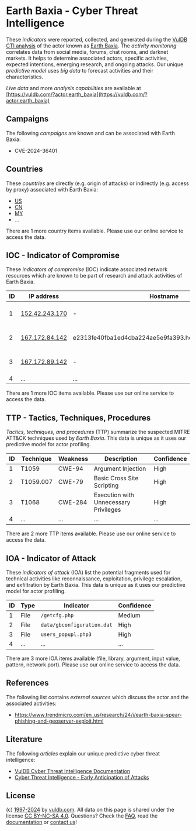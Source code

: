 # Earth Baxia - Cyber Threat Intelligence

These _indicators_ were reported, collected, and generated during the [VulDB CTI analysis](https://vuldb.com/?kb.cti) of the actor known as [Earth Baxia](https://vuldb.com/?actor.earth_baxia). The _activity monitoring_ correlates data from social media, forums, chat rooms, and darknet markets. It helps to determine associated actors, specific activities, expected intentions, emerging research, and ongoing attacks. Our unique _predictive model_ uses _big data_ to forecast activities and their characteristics.

_Live data_ and more _analysis capabilities_ are available at [https://vuldb.com/?actor.earth_baxia](https://vuldb.com/?actor.earth_baxia)

## Campaigns

The following _campaigns_ are known and can be associated with Earth Baxia:

* CVE-2024-36401

## Countries

These _countries_ are directly (e.g. origin of attacks) or indirectly (e.g. access by proxy) associated with Earth Baxia:

* [US](https://vuldb.com/?country.us)
* [CN](https://vuldb.com/?country.cn)
* [MY](https://vuldb.com/?country.my)
* ...

There are 1 more country items available. Please use our online service to access the data.

## IOC - Indicator of Compromise

These _indicators of compromise_ (IOC) indicate associated network resources which are known to be part of research and attack activities of Earth Baxia.

ID | IP address | Hostname | Campaign | Confidence
-- | ---------- | -------- | -------- | ----------
1 | [152.42.243.170](https://vuldb.com/?ip.152.42.243.170) | - | CVE-2024-36401 | High
2 | [167.172.84.142](https://vuldb.com/?ip.167.172.84.142) | e2313fe40fba1ed4cba224ae5e9fa393.hostedonsporestack.com | CVE-2024-36401 | High
3 | [167.172.89.142](https://vuldb.com/?ip.167.172.89.142) | - | CVE-2024-36401 | High
4 | ... | ... | ... | ...

There are 1 more IOC items available. Please use our online service to access the data.

## TTP - Tactics, Techniques, Procedures

_Tactics, techniques, and procedures_ (TTP) summarize the suspected MITRE ATT&CK techniques used by _Earth Baxia_. This data is unique as it uses our predictive model for actor profiling.

ID | Technique | Weakness | Description | Confidence
-- | --------- | -------- | ----------- | ----------
1 | T1059 | CWE-94 | Argument Injection | High
2 | T1059.007 | CWE-79 | Basic Cross Site Scripting | High
3 | T1068 | CWE-284 | Execution with Unnecessary Privileges | High
4 | ... | ... | ... | ...

There are 2 more TTP items available. Please use our online service to access the data.

## IOA - Indicator of Attack

These _indicators of attack_ (IOA) list the potential fragments used for technical activities like reconnaissance, exploitation, privilege escalation, and exfiltration by Earth Baxia. This data is unique as it uses our predictive model for actor profiling.

ID | Type | Indicator | Confidence
-- | ---- | --------- | ----------
1 | File | `/getcfg.php` | Medium
2 | File | `data/gbconfiguration.dat` | High
3 | File | `users_popupl.php3` | High
4 | ... | ... | ...

There are 3 more IOA items available (file, library, argument, input value, pattern, network port). Please use our online service to access the data.

## References

The following list contains _external sources_ which discuss the actor and the associated activities:

* https://www.trendmicro.com/en_us/research/24/i/earth-baxia-spear-phishing-and-geoserver-exploit.html

## Literature

The following _articles_ explain our unique predictive cyber threat intelligence:

* [VulDB Cyber Threat Intelligence Documentation](https://vuldb.com/?kb.cti)
* [Cyber Threat Intelligence - Early Anticipation of Attacks](https://www.scip.ch/en/?labs.20201022)

## License

(c) [1997-2024](https://vuldb.com/?kb.changelog) by [vuldb.com](https://vuldb.com/?kb.about). All data on this page is shared under the license [CC BY-NC-SA 4.0](https://creativecommons.org/licenses/by-nc-sa/4.0/). Questions? Check the [FAQ](https://vuldb.com/?kb.faq), read the [documentation](https://vuldb.com/?kb) or [contact us](https://vuldb.com/?contact)!
